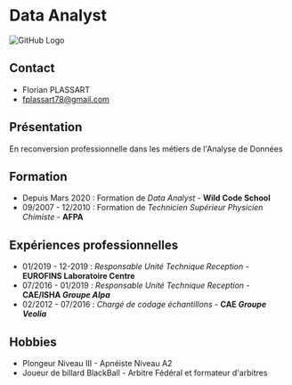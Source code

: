 # Data Analyst

![GitHub Logo](https://drive.google.com/file/d/1xnMdzRK1zDHQrvpkKWrdOkUBnAAhj8Pv/view?usp=sharing)

## Contact
* Florian PLASSART
* fplassart78@gmail.com

## Présentation
En reconversion professionnelle dans les métiers de l'Analyse de Données

## Formation
* Depuis Mars 2020 : Formation de *Data Analyst* - **Wild Code School**
* 09/2007 - 12/2010 : Formation de *Technicien Supérieur Physicien Chimiste* - **AFPA**

## Expériences professionnelles
* 01/2019 - 12-2019 : *Responsable Unité Technique Reception* - **EUROFINS Laboratoire Centre**
* 07/2016 - 01/2019 : *Responsable Unité Technique Reception* - **CAE/ISHA *Groupe Alpa***
* 02/2012 - 07/2016 : *Chargé de codage échantillons* - **CAE *Groupe Veolia***

## Hobbies
* Plongeur Niveau III - Apnéiste Niveau A2
* Joueur de billard BlackBall - Arbitre Fédéral et formateur d'arbitres
